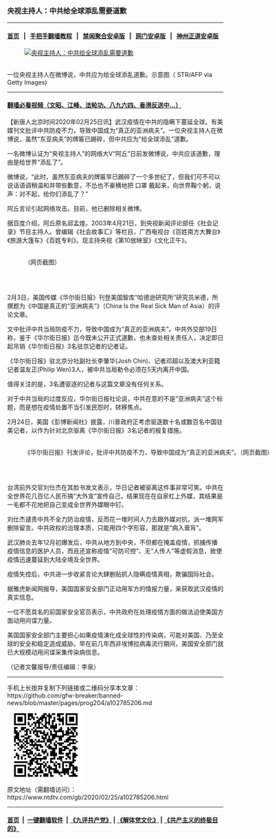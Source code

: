 ### 央视主持人：中共给全球添乱需要道歉
------------------------

#### [首页](https://github.com/gfw-breaker/banned-news/blob/master/README.md) &nbsp;&nbsp;|&nbsp;&nbsp; [手把手翻墙教程](https://github.com/gfw-breaker/guides/wiki) &nbsp;&nbsp;|&nbsp;&nbsp; [禁闻聚合安卓版](https://github.com/gfw-breaker/bn-android) &nbsp;&nbsp;|&nbsp;&nbsp; [网门安卓版](https://github.com/oGate2/oGate) &nbsp;&nbsp;|&nbsp;&nbsp; [神州正道安卓版](https://github.com/SzzdOgate/update) 



<div><div class="featured_image">
 <a href="https://i.ntdtv.com/assets/uploads/2020/02/GettyImages-1195396276.jpg" target="_blank">
  <figure>
   <img alt="央视主持人：中共给全球添乱需要道歉" src="https://i.ntdtv.com/assets/uploads/2020/02/GettyImages-1195396276-800x450.jpg"/>
  </figure><br/>
 </a>
 <span class="caption">
  一位央视主持人在微博说，中共应为给全球添乱道歉。示意图（ STR/AFP via Getty Images)
 </span>
</div>
</div><hr/>

#### [翻墙必看视频（文昭、江峰、法轮功、八九六四、香港反送中...）](https://github.com/gfw-breaker/banned-news/blob/master/pages/link3.md)

<div><div class="post_content" itemprop="articleBody">
 <p>
  【新唐人北京时间2020年02月25日讯】武汉疫情在中共的隐瞒下蔓延全球。有美媒刊文批评中共防疫不力，导致中国成为“真正的亚洲病夫”。一位央视主持人在微博说，虽然“东亚病夫”的牌匾已踢碎，但中共应为“给全球添乱”道歉。
 </p>
 <p>
  一名微博认证为“央视主持人”的网络大V“阿丘”日前发微博说，中共应该道歉，理由是给世界“添乱了”。
 </p>
 <p>
  微博说，“此时，虽然东亚病夫的牌匾早已踢碎了一个多世纪了，但我们可不可以说话语调稍温和并带些歉意，不怂也不豪横地把
  <ok href="https://www.ntdtv.com/gb/口罩.htm">
   口罩
  </ok>
  戴起来，向世界鞠个躬，说声：对不起，给你们添乱了？”
 </p>
 <p>
  阿丘言论引起网络攻击。目前，他已删除相关微博。
 </p>
 <p>
  据百度介绍，阿丘原名邱孟煌。2003年4月21日，到央视新闻评论部任《社会记录》节目主持人。曾编辑《社会故事汇》等栏目，广西电视台《百姓南方大舞台》《旅游大篷车》《百姓专利》。现主持央视《第10放映室》《文化正午》。
 </p>
 <figure class="wp-caption alignnone" id="attachment_102785212" style="width: 600px">
  <ok href="https://i.ntdtv.com/assets/uploads/2020/02/680bOROS8IkFF5sqgw2v37goWtDs_-zw8G7p0vBu6dI.jpg">
   <img alt="" class="size-medium wp-image-102785212" src="https://i.ntdtv.com/assets/uploads/2020/02/680bOROS8IkFF5sqgw2v37goWtDs_-zw8G7p0vBu6dI-600x400.jpg"/>
  </ok>
  <br/><figcaption class="wp-caption-text">
   （网页截图）
  </figcaption><br/>
 </figure><br/>
 <p>
  2月3日，美国传媒《华尔街日报》刊登美国智库“哈德逊研究所”研究员米德，所撰题为《中国是真正的“亚洲病夫”》（China Is the Real Sick Man of Asia）的评论文章。
 </p>
 <p>
  文中批评中共当局防疫不力，导致中国成为“真正的亚洲病夫”。中共外交部19日称，鉴于《华尔街日报》迄今既未公开正式道歉，也未查处相关责任人，决定即日起吊销《华尔街日报》3名驻京记者的记者证。
 </p>
 <p>
  《华尔街日报》驻北京分社副社长李肇华(Josh Chin)、记者邓超以及澳大利亚籍记者温友正(Philip Wen)3人，被中共当局勒令必须在5天内离开中国。
 </p>
 <p>
  值得关注的是，3名遭驱逐的记者与这篇文章没有任何关系。
 </p>
 <p>
  对于中共当局的过度反应，华尔街日报社论说，中共在意的不是“亚洲病夫”这个标题，而是想在疫情处置不当引发民怨时，转移焦点。
 </p>
 <p>
  2月24日，美国《彭博新闻社》披露，川普政府正考虑驱逐数十名或数百名中国驻美记者，以作为针对北京驱离《华尔街日报》3名记者的报复措施。
 </p>
 <figure class="wp-caption alignnone" id="attachment_102785211" style="width: 600px">
  <ok href="https://i.ntdtv.com/assets/uploads/2020/02/sCnNAg_AuUoCIfJWoH8Cj3k6kVUkQDMEGwr1PxsK9T8.jpg">
   <img alt="" class="size-medium wp-image-102785211" src="https://i.ntdtv.com/assets/uploads/2020/02/sCnNAg_AuUoCIfJWoH8Cj3k6kVUkQDMEGwr1PxsK9T8-600x337.jpg"/>
  </ok>
  <br/><figcaption class="wp-caption-text">
   《华尔街日报》刊发评论，批评中共防疫不力，导致中国成为“真正的亚洲病夫”。（网页截图）
  </figcaption><br/>
 </figure><br/>
 <p>
  台湾前外交官刘仕杰在其脸书发文表示，华日记者被驱离这件事非常可笑。中共在全世界花几百亿人民币搞“大外宣”宣传自己，结果现在在自家杠上外媒，其结果是一毛都不花地把自己变成全世界外媒眼中钉。
 </p>
 <p>
  刘仕杰谴责中共不全力防治疫情，反而花一堆时间人力去跟外媒对抗，派一堆网军删除留言。中共政权的治理本质，只能用四个字形容，那就是“病入膏肓”。
 </p>
 <p>
  武汉肺炎去年12月初爆发后，中共从地方到中央，不但都在掩盖疫情，抓捕传播疫情信息的医护人员，而且还宣称疫情“可防可控”、无“人传人”等虚假消息，致使疫情迅速蔓延到大陆全境及全世界。
 </p>
 <p>
  疫情失控后，中共进一步收紧言论大肆删贴抓人隐瞒疫情真相，欺骗国际社会。
 </p>
 <p>
  据雅虎新闻网报导，美国国家安全部门正动用军方的情报力量，来获取武汉疫情的真实信息。
 </p>
 <p>
  一位不愿具名的前国家安全官员表示，中共政府在处理疫情方面的做法迫使美国方面动用间谍力量。
 </p>
 <p>
  美国国家安全部门主要担心如果疫情演化成全球性的传染病，可能对美国、乃至全球的安全和稳定造成威胁。早在前几年西非埃博拉病毒流行期间，美国安全部门就已大规模动用间谍采集传染病信息。
 </p>
 <p>
  （记者文馨报导/责任编辑：李泉）
 </p>
 <div class="single_ad">
 </div>
</div>
</div>
<hr/>
手机上长按并复制下列链接或二维码分享本文章：<br/>
https://github.com/gfw-breaker/banned-news/blob/master/pages/prog204/a102785206.md <br/>
<a href='https://github.com/gfw-breaker/banned-news/blob/master/pages/prog204/a102785206.md'><img src='https://github.com/gfw-breaker/banned-news/blob/master/pages/prog204/a102785206.md.png'/></a> <br/>
原文地址（需翻墙访问）：https://www.ntdtv.com/gb/2020/02/25/a102785206.html


------------------------
#### [首页](https://github.com/gfw-breaker/banned-news/blob/master/README.md) &nbsp;|&nbsp; [一键翻墙软件](https://github.com/gfw-breaker/nogfw/blob/master/README.md) &nbsp;| [《九评共产党》](https://github.com/gfw-breaker/9ping.md/blob/master/README.md#九评之一评共产党是什么) | [《解体党文化》](https://github.com/gfw-breaker/jtdwh.md/blob/master/README.md) | [《共产主义的终极目的》](https://github.com/gfw-breaker/gczydzjmd.md/blob/master/README.md)


<img src='http://gfw-breaker.win/banned-news/pages/prog204/a102785206.md' width='0px' height='0px'/>